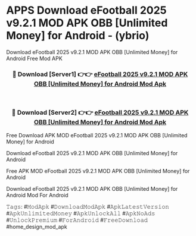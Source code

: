 # APPS Download eFootball 2025 v9.2.1 MOD APK   OBB [Unlimited Money] for Android - (ybrio)
Download eFootball 2025 v9.2.1 MOD APK   OBB [Unlimited Money] for Android Free Mod APK

<div align="center">
<h3>🔴 Download [Server1] 👉👉 <a href="https://apk-comot.site?title=eFootball_2025_v9.2.1_MOD_APK___OBB_[Unlimited_Money]_for_Android">eFootball 2025 v9.2.1 MOD APK   OBB [Unlimited Money] for Android Mod Apk</a></h3><br>

<h3>🔴 Download [Server2] 👉👉 <a href="https://apk-comot.site?title=eFootball_2025_v9.2.1_MOD_APK___OBB_[Unlimited_Money]_for_Android">eFootball 2025 v9.2.1 MOD APK   OBB [Unlimited Money] for Android Mod Apk</a></h3>
</div>


Free Download APK MOD eFootball 2025 v9.2.1 MOD APK   OBB [Unlimited Money] for Android

Download eFootball 2025 v9.2.1 MOD APK   OBB [Unlimited Money] for Android 

Free APK MOD eFootball 2025 v9.2.1 MOD APK   OBB [Unlimited Money] for Android 

Download eFootball 2025 v9.2.1 MOD APK   OBB [Unlimited Money] for Android Mod For Android

𝚃𝚊𝚐𝚜: #𝙼𝚘𝚍𝙰𝚙𝚔 #𝙳𝚘𝚠𝚗𝚕𝚘𝚊𝚍𝙼𝚘𝚍𝙰𝚙𝚔 #𝙰𝚙𝚔𝙻𝚊𝚝𝚎𝚜𝚝𝚅𝚎𝚛𝚜𝚒𝚘𝚗 #𝙰𝚙𝚔𝚄𝚗𝚕𝚒𝚖𝚒𝚝𝚎𝚍𝙼𝚘𝚗𝚎𝚢 #𝙰𝚙𝚔𝚄𝚗𝚕𝚘𝚌𝚔𝙰𝚕𝚕 #𝙰𝚙𝚔𝙽𝚘𝙰𝚍𝚜 #𝚄𝚗𝚕𝚘𝚌𝚔𝙿𝚛𝚎𝚖𝚒𝚞𝚖 #𝙵𝚘𝚛𝙰𝚗𝚍𝚛𝚘𝚒𝚍 #𝙵𝚛𝚎𝚎𝙳𝚘𝚠𝚗𝚕𝚘𝚊𝚍 #home_design_mod_apk
